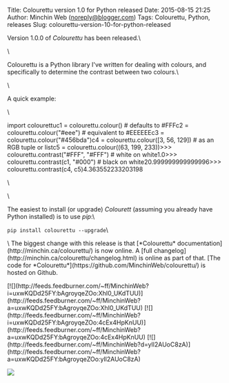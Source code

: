 Title: Colourettu version 1.0 for Python released
Date: 2015-08-15 21:25
Author: Minchin Web (noreply@blogger.com)
Tags: Colourettu, Python, releases
Slug: colourettu-version-10-for-python-released

Version 1.0.0 of *Colourettu* has been released.\

\

Colourettu is a Python library I've written for dealing with colours,
and specifically to determine the contrast between two colours.\

\

A quick example:

<div>

\
</p>
    import colourettuc1 = colourettu.colour()                # defaults to #FFFc2 = colourettu.colour("#eee")          # equivalent to #EEEEEEc3 = colourettu.colour("#456bda")c4 = colourettu.colour([3, 56, 129])    # as an RGB tuple or listc5 = colourettu.colour((63, 199, 233))>>> colourettu.contrast("#FFF", "#FFF") # white on white1.0>>> colourettu.contrast(c1, "#000")     # black on white20.999999999999996>>> colourettu.contrast(c4, c5)4.363552233203198

\
</p>
\

The easiest to install (or upgrade) *Colourett* (assuming you already
have Python installed) is to use *pip*:\

`pip install colourettu --upgrade`\

<p>
\
The biggest change with this release is that [*Colourettu*
documentation](http://minchin.ca/colourettu/) is now online. A [full
changelog](http://minchin.ca/colourettu/changelog.html) is online as
part of that. [The code for
*Colourettu*](https://github.com/MinchinWeb/colourettu/) is hosted on
Github.

</div>

<div class="feedflare">

</p>
[![](http://feeds.feedburner.com/~ff/MinchinWeb?i=uxwKQDd25FY:bAgroyqeZOo:XhI0_UKdTUU)](http://feeds.feedburner.com/~ff/MinchinWeb?a=uxwKQDd25FY:bAgroyqeZOo:XhI0_UKdTUU)
[![](http://feeds.feedburner.com/~ff/MinchinWeb?i=uxwKQDd25FY:bAgroyqeZOo:4cEx4HpKnUU)](http://feeds.feedburner.com/~ff/MinchinWeb?a=uxwKQDd25FY:bAgroyqeZOo:4cEx4HpKnUU)
[![](http://feeds.feedburner.com/~ff/MinchinWeb?d=yIl2AUoC8zA)](http://feeds.feedburner.com/~ff/MinchinWeb?a=uxwKQDd25FY:bAgroyqeZOo:yIl2AUoC8zA)

<p>

</div>

![](http://feeds.feedburner.com/~r/MinchinWeb/~4/uxwKQDd25FY)

</p>

